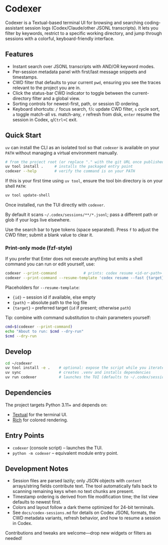 # Codexer

Codexer is a Textual-based terminal UI for browsing and searching
coding-assistant session logs (Codex/Claude/other JSONL transcripts). It lets you
filter by keywords, restrict to a specific working directory, and jump through
sessions with a colorful, keyboard-friendly interface.

## Features

- Instant search over JSONL transcripts with AND/OR keyword modes.
- Per-session metadata panel with first/last message snippets and timestamps.
- CWD filter that defaults to your current `pwd`, ensuring you see the traces
  relevant to the project you are in.
- Click the status-bar CWD indicator to toggle between the current-directory
  filter and a global view.
- Sorting controls for newest-first, path, or session ID ordering.
- Keyboard shortcuts: `/` focus search, `f`/`c` update CWD filter, `s` cycle sort,
  `a` toggle match-all vs. match-any, `r` refresh from disk, `enter` resume the
  session in Codex, `q`/`Ctrl+C` exit.

## Quick Start

`uv` can install the CLI as an isolated tool so that `codexer`
is available on your `PATH` without managing a virtual environment manually.

```bash
# from the project root (or replace "." with the git URL once published)
uv tool install .     # installs the packaged entry point
codexer --help        # verify the command is on your PATH
```

If this is your first time using `uv tool`, ensure the tool bin directory is on
your shell `PATH`:

```bash
uv tool update-shell
```

Once installed, run the TUI directly with `codexer`.

By default it scans `~/.codex/sessions/**/*.jsonl`; pass a different path or glob
if your logs live elsewhere.

Use the search bar to type tokens (space separated). Press `f` to adjust the CWD
filter; submit a blank value to clear it.

### Print-only mode (fzf-style)

If you prefer that Enter does not execute anything but emits a shell command you
can run or edit yourself, use:

```bash
codexer --print-command            # prints: codex resume <id-or-path>
codexer --print-command --resume-template 'codex resume --fast {target}'
```

Placeholders for `--resume-template`:

- `{id}` – session id if available, else empty
- `{path}` – absolute path to the log file
- `{target}` – preferred target (`id` if present; otherwise `path`)

Tip: combine with command substitution to chain parameters yourself:

```bash
cmd=$(codexer --print-command)
echo "About to run: $cmd --dry-run"
$cmd --dry-run
```

## Develop

```bash
cd ~/codexer
uv tool install -e .    # optional: expose the script while you iterate
uv sync                 # creates .venv and installs dependencies
uv run codexer          # launches the TUI (defaults to ~/.codex/sessions)
```

## Dependencies

The project targets Python 3.11+ and depends on:

- [Textual](https://textual.textualize.io/) for the terminal UI.
- [Rich](https://rich.readthedocs.io/) for colored rendering.


## Entry Points

- `codexer` (console script) – launches the TUI.
- `python -m codexer` – equivalent module entry point.

## Development Notes

- Session files are parsed lazily; only JSON objects with `content` arrays/string
  fields contribute text. The tool automatically falls back to scanning remaining
  keys when no text chunks are present.
- Timestamp ordering is derived from file modification time; the list view
  defaults to newest first.
- Colors and layout follow a dark theme optimized for 24-bit terminals.
- See `docs/codex-sessions.md` for details on Codex JSONL formats, the CWD
  metadata variants, refresh behavior, and how to resume a session in Codex.

Contributions and tweaks are welcome—drop new widgets or filters as needed!
